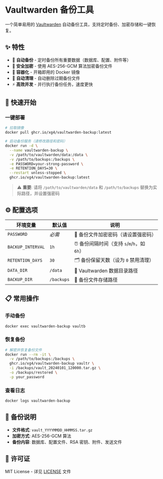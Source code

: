 # Vaultwarden 备份工具

一个简单易用的 [Vaultwarden](https://github.com/dani-garcia/vaultwarden) 自动备份工具，支持定时备份、加密存储和一键恢复。

## ✨ 特性

- 🔄 **自动备份** - 定时备份所有重要数据（数据库、配置、附件等）
- 🔐 **安全加密** - 使用 AES-256-GCM 算法加密备份文件
- 🐳 **容器化** - 开箱即用的 Docker 镜像
- 🧹 **自动清理** - 自动删除过期备份文件
- ⚡ **高效并发** - 并行执行备份任务，速度更快

## 🚀 快速开始

### 一键部署

```bash
# 拉取镜像
docker pull ghcr.io/xg4/vaultwarden-backup:latest

# 启动备份服务（请修改路径和密码）
docker run -d \
  --name vaultwarden-backup \
  -v /path/to/vaultwarden/data:/data \
  -v /path/to/backups:/backups \
  -e PASSWORD=your-strong-password \
  -e RETENTION_DAYS=30 \
  --restart unless-stopped \
  ghcr.io/xg4/vaultwarden-backup:latest
```

> ⚠️ **重要**: 请将 `/path/to/vaultwarden/data` 和 `/path/to/backups` 替换为实际路径，并设置强密码

## ⚙️ 配置选项

| 环境变量          | 默认值     | 说明                                         |
| ----------------- | ---------- | -------------------------------------------- |
| `PASSWORD`        | _必需_     | 🔑 备份文件加密密码（请设置强密码）          |
| `BACKUP_INTERVAL` | `1h`       | ⏰ 备份间隔时间（支持 `s`/`m`/`h`，如 `6h`） |
| `RETENTION_DAYS`  | `30`       | 🗂️ 备份保留天数（设为 `0` 禁用清理）         |
| `DATA_DIR`        | `/data`    | 📁 Vaultwarden 数据目录路径                  |
| `BACKUP_DIR`      | `/backups` | 💾 备份文件存储路径                          |

## 📋 常用操作

### 手动备份

```bash
docker exec vaultwarden-backup vaultb
```

### 恢复备份

```bash
# 解密并恢复备份文件
docker run --rm -it \
  -v /path/to/backups:/backups \
  ghcr.io/xg4/vaultwarden-backup vaultr \
  -i /backups/vault_20240101_120000.tar.gz \
  -o /backups/restored \
  -p your_password
```

### 查看日志

```bash
docker logs vaultwarden-backup
```

## 📝 备份说明

- **文件格式**: `vault_YYYYMMDD_HHMMSS.tar.gz`
- **加密方式**: AES-256-GCM 算法
- **备份内容**: 数据库、配置文件、RSA 密钥、附件、发送文件

## 📄 许可证

MIT License - 详见 [LICENSE](LICENSE) 文件
